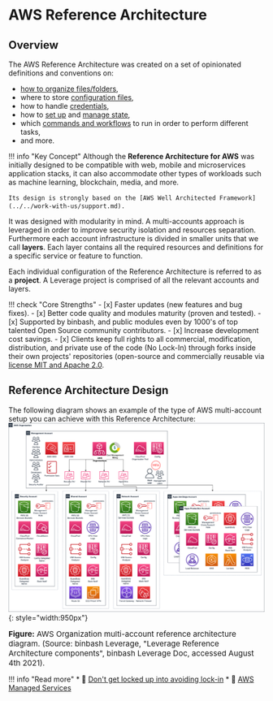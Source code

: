 # AWS Reference Architecture

## Overview
The AWS Reference Architecture was created on a set of opinionated definitions and conventions on:

* [how to organize files/folders](dir-structure.md),
* where to store [configuration files](configs.md),
* how to handle [credentials](credentials.md),
* how to [set up](tf-state-setup.md) and [manage state](tf-state-workflow.md),
* which [commands and workflows](tf-workflow.md) to run in order to perform different tasks,
* and more.

!!! info "Key Concept"
    Although the **Reference Architecture for AWS** was initially designed to be compatible with web, mobile and microservices application stacks, it can also accommodate other types of workloads such as machine learning, blockchain, media, and more.

    Its design is strongly based on the [AWS Well Architected Framework](../../work-with-us/support.md).

It was designed with modularity in mind. A multi-accounts approach is leveraged in order to improve security isolation and resources separation. Furthermore each account infrastructure is divided in smaller units that we call **layers**. Each layer contains all the required resources and definitions for a specific service or feature to function.

Each individual configuration of the Reference Architecture is referred to as a **project**. A Leverage project is comprised of all the relevant accounts and layers.

!!! check "Core Strengths"
    - [x] Faster updates (new features and bug fixes).
    - [x] Better code quality and modules maturity (proven and tested).
    - [x] Supported by binbash, and public modules even by 1000's of top talented Open Source community 
        contributors.
    - [x] Increase development cost savings.
    - [x] Clients keep full rights to all commercial, modification, distribution, and private use of the code 
        (No Lock-In) through forks inside their own projects' repositories (open-source and commercially reusable via [license MIT and Apache 2.0](https://choosealicense.com/licenses/).

## Reference Architecture Design
The following diagram shows an example of the type of AWS multi-account setup you can achieve with this Reference Architecture:
![leverage-aws-org](../../../assets/images/diagrams/ref-architecture-aws.png "Leverage"){: style="width:950px"}
<figcaption style="font-size:15px">
<b>Figure:</b> AWS Organization multi-account reference architecture diagram.
(Source: binbash Leverage,
"Leverage Reference Architecture components",
binbash Leverage Doc, accessed August 4th 2021).
</figcaption>

!!! info "Read more"
    * :ledger: [Don't get locked up into avoiding lock-in](https://martinfowler.com/articles/oss-lockin.html)
    * :ledger: [AWS Managed Services](https://aws.amazon.com/managed-services/)
